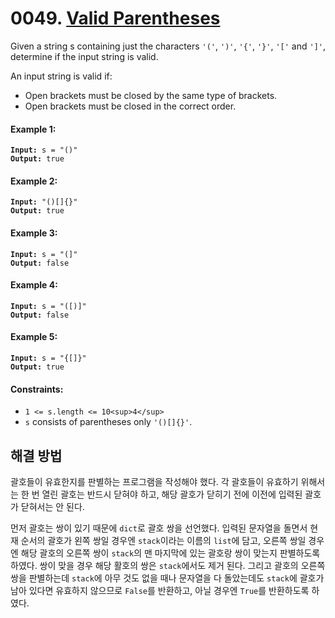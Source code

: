 # 0049. [Valid Parentheses](https://leetcode.com/problems/valid-parentheses/)

Given a string s containing just the characters `'('`, `')'`, `'{'`, `'}'`, `'['` and `']'`, determine if the input string is valid.

An input string is valid if:

- Open brackets must be closed by the same type of brackets.
- Open brackets must be closed in the correct order.

#### Example 1:

<pre><code><strong>Input:</strong> s = "()"
<strong>Output:</strong> true</code></pre>

#### Example 2:

<pre><code><strong>Input:</strong> "()[]{}"
<strong>Output:</strong> true</code></pre>

#### Example 3:

<pre><code><strong>Input:</strong> s = "(]"
<strong>Output:</strong> false</code></pre>

#### Example 4:

<pre><code><strong>Input:</strong> s = "([)]"
<strong>Output:</strong> false</code></pre>

#### Example 5:

<pre><code><strong>Input:</strong> s = "{[]}"
<strong>Output:</strong> true</code></pre>

#### Constraints:

- `1 <= s.length <= 10<sup>4</sup>`
- `s` consists of parentheses only `'()[]{}'`.

## 해결 방법

괄호들이 유효한지를 판별하는 프로그램을 작성해야 했다. 각 괄호들이 유효하기 위해서는 한 번 열린 괄호는 반드시 닫혀야 하고, 해당 괄호가 닫히기 전에 이전에 입력된 괄호가 닫혀서는 안 된다.

먼저 괄호는 쌍이 있기 때문에 `dict`로 괄호 쌍을 선언했다. 입력된 문자열을 돌면서 현재 순서의 괄호가 왼쪽 쌍일 경우엔 `stack`이라는 이름의 `list`에 담고, 오른쪽 쌍일 경우엔 해당 괄호의 오른쪽 쌍이 `stack`의 맨 마지막에 있는 괄호랑 쌍이 맞는지 판별하도록 하였다. 쌍이 맞을 경우 해당 활호의 쌍은 `stack`에서도 제거 된다. 그리고 괄호의 오른쪽 쌍을 판별하는데 `stack`에 아무 것도 없을 때나 문자열을 다 돌았는데도 `stack`에 괄호가 남아 있다면 유효하지 않으므로 `False`를 반환하고, 아닐 경우엔 `True`를 반환하도록 하였다.

